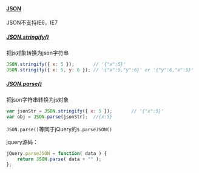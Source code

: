 #### [JSON](https://developer.mozilla.org/en-US/docs/Web/JavaScript/Reference/Global_Objects/JSON)

JSON不支持IE6，IE7

##### [JSON.stringify()](https://developer.mozilla.org/en-US/docs/Web/JavaScript/Reference/Global_Objects/JSON/stringify)

把js对象转换为json字符串

```javascript
JSON.stringify({ x: 5 });       // '{"x":5}'
JSON.stringify({ x: 5, y: 6 }); // '{"x":5,"y":6}' or '{"y":6,"x":5}'
```

##### [JSON.parse()](https://developer.mozilla.org/en-US/docs/Web/JavaScript/Reference/Global_Objects/JSON/parse)

把json字符串转换为js对象

```javascript
var jsonStr = JSON.stringify({ x: 5 });       // '{"x":5}'
var obj = JSON.parse(jsonStr);  //{x:5}
```

`JSON.parse()`等同于jQuery的`$.parseJSON()`

jquery源码：

```javascript
jQuery.parseJSON = function( data ) {
    return JSON.parse( data + "" );
};
```
